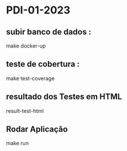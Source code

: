 # PDI-01-2023

## subir banco de dados : 
make docker-up


## teste de cobertura :

make test-coverage


## resultado dos Testes em HTML
result-test-html

## Rodar Aplicação 
make run